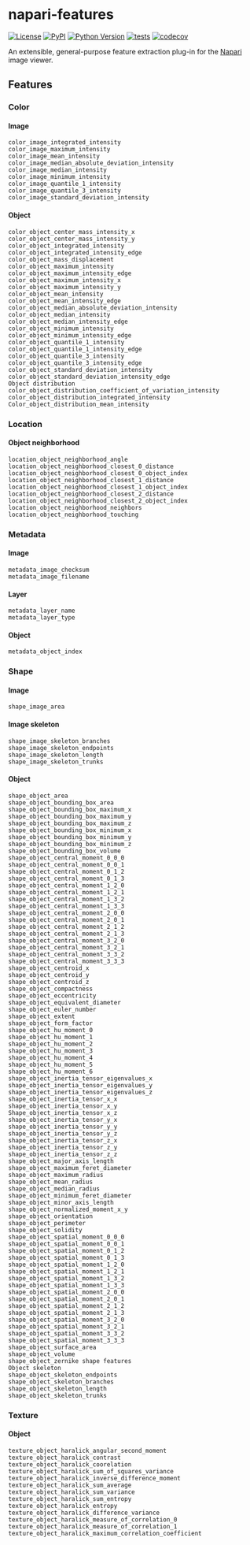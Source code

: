 # napari-features

[![License](https://img.shields.io/pypi/l/napari-features.svg?color=green)](https://github.com/0x00b1/napari-features/raw/master/LICENSE)
[![PyPI](https://img.shields.io/pypi/v/napari-features.svg?color=green)](https://pypi.org/project/napari-features)
[![Python Version](https://img.shields.io/pypi/pyversions/napari-features.svg?color=green)](https://python.org)
[![tests](https://github.com/0x00b1/napari-features/workflows/tests/badge.svg)](https://github.com/0x00b1/napari-features/actions)
[![codecov](https://codecov.io/gh/0x00b1/napari-features/branch/master/graph/badge.svg)](https://codecov.io/gh/0x00b1/napari-features)

An extensible, general-purpose feature extraction plug-in for the [Napari](https://napari.org) image viewer.

## Features

### Color

#### Image

    color_image_integrated_intensity
    color_image_maximum_intensity
    color_image_mean_intensity
    color_image_median_absolute_deviation_intensity
    color_image_median_intensity
    color_image_minimum_intensity
    color_image_quantile_1_intensity
    color_image_quantile_3_intensity
    color_image_standard_deviation_intensity

#### Object

    color_object_center_mass_intensity_x
    color_object_center_mass_intensity_y
    color_object_integrated_intensity
    color_object_integrated_intensity_edge
    color_object_mass_displacement
    color_object_maximum_intensity
    color_object_maximum_intensity_edge
    color_object_maximum_intensity_x
    color_object_maximum_intensity_y
    color_object_mean_intensity
    color_object_mean_intensity_edge
    color_object_median_absolute_deviation_intensity
    color_object_median_intensity
    color_object_median_intensity_edge
    color_object_minimum_intensity
    color_object_minimum_intensity_edge
    color_object_quantile_1_intensity
    color_object_quantile_1_intensity_edge   
    color_object_quantile_3_intensity
    color_object_quantile_3_intensity_edge
    color_object_standard_deviation_intensity
    color_object_standard_deviation_intensity_edge
    Object distribution
    color_object_distribution_coefficient_of_variation_intensity
    color_object_distribution_integrated_intensity
    Color_object_distribution_mean_intensity

### Location

#### Object neighborhood

    location_object_neighborhood_angle
    location_object_neighborhood_closest_0_distance
    location_object_neighborhood_closest_0_object_index
    location_object_neighborhood_closest_1_distance
    location_object_neighborhood_closest_1_object_index
    location_object_neighborhood_closest_2_distance
    location_object_neighborhood_closest_2_object_index
    location_object_neighborhood_neighbors
    location_object_neighborhood_touching

### Metadata

#### Image

    metadata_image_checksum
    metadata_image_filename

#### Layer

    metadata_layer_name
    metadata_layer_type

#### Object

    metadata_object_index

### Shape

#### Image

    shape_image_area

#### Image skeleton

    shape_image_skeleton_branches
    shape_image_skeleton_endpoints
    shape_image_skeleton_length
    shape_image_skeleton_trunks

#### Object

    shape_object_area
    shape_object_bounding_box_area
    shape_object_bounding_box_maximum_x
    shape_object_bounding_box_maximum_y
    shape_object_bounding_box_maximum_z
    shape_object_bounding_box_minimum_x
    shape_object_bounding_box_minimum_y
    shape_object_bounding_box_minimum_z
    shape_object_bounding_box_volume
    shape_object_central_moment_0_0_0
    shape_object_central_moment_0_0_1
    shape_object_central_moment_0_1_2
    shape_object_central_moment_0_1_3
    shape_object_central_moment_1_2_0
    shape_object_central_moment_1_2_1
    shape_object_central_moment_1_3_2
    shape_object_central_moment_1_3_3
    shape_object_central_moment_2_0_0
    shape_object_central_moment_2_0_1
    shape_object_central_moment_2_1_2
    shape_object_central_moment_2_1_3
    shape_object_central_moment_3_2_0
    shape_object_central_moment_3_2_1
    shape_object_central_moment_3_3_2
    shape_object_central_moment_3_3_3
    shape_object_centroid_x
    shape_object_centroid_y
    shape_object_centroid_z
    shape_object_compactness
    shape_object_eccentricity
    shape_object_equivalent_diameter
    shape_object_euler_number
    shape_object_extent
    shape_object_form_factor
    shape_object_hu_moment_0
    shape_object_hu_moment_1
    shape_object_hu_moment_2
    shape_object_hu_moment_3
    shape_object_hu_moment_4
    shape_object_hu_moment_5
    shape_object_hu_moment_6
    shape_object_inertia_tensor_eigenvalues_x
    shape_object_inertia_tensor_eigenvalues_y
    shape_object_inertia_tensor_eigenvalues_z
    shape_object_inertia_tensor_x_x
    shape_object_inertia_tensor_x_y
    Shape_object_inertia_tensor_x_z
    shape_object_inertia_tensor_y_x
    shape_object_inertia_tensor_y_y
    shape_object_inertia_tensor_y_z
    shape_object_inertia_tensor_z_x
    shape_object_inertia_tensor_z_y
    shape_object_inertia_tensor_z_z
    shape_object_major_axis_length
    shape_object_maximum_feret_diameter
    shape_object_maximum_radius
    shape_object_mean_radius
    shape_object_median_radius
    shape_object_minimum_feret_diameter
    shape_object_minor_axis_length
    shape_object_normalized_moment_x_y
    shape_object_orientation
    shape_object_perimeter
    shape_object_solidity
    shape_object_spatial_moment_0_0_0
    shape_object_spatial_moment_0_0_1
    shape_object_spatial_moment_0_1_2
    shape_object_spatial_moment_0_1_3
    shape_object_spatial_moment_1_2_0
    shape_object_spatial_moment_1_2_1
    shape_object_spatial_moment_1_3_2
    shape_object_spatial_moment_1_3_3
    shape_object_spatial_moment_2_0_0
    shape_object_spatial_moment_2_0_1
    shape_object_spatial_moment_2_1_2
    shape_object_spatial_moment_2_1_3
    shape_object_spatial_moment_3_2_0
    shape_object_spatial_moment_3_2_1
    shape_object_spatial_moment_3_3_2
    shape_object_spatial_moment_3_3_3
    shape_object_surface_area
    shape_object_volume
    shape_object_zernike shape features
    Object skeleton
    shape_object_skeleton_endpoints
    shape_object_skeleton_branches
    shape_object_skeleton_length
    shape_object_skeleton_trunks

### Texture

#### Object

    texture_object_haralick_angular_second_moment
    texture_object_haralick_contrast
    texture_object_haralick_coorelation
    texture_object_haralick_sum_of_squares_variance
    texture_object_haralick_inverse_difference_moment
    texture_object_haralick_sum_average
    texture_object_haralick_sum_variance
    texture_object_haralick_sum_entropy
    texture_object_haralick_entropy
    texture_object_haralick_difference_variance
    texture_object_haralick_measure_of_correlation_0
    texture_object_haralick_measure_of_correlation_1
    texture_object_haralick_maximum_correlation_coefficient
